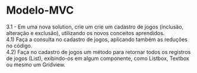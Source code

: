 # Modelo-MVC
3.1  - Em uma nova solution, crie um crie um cadastro de jogos (inclusão, alteração e exclusão), utilizando os novos 
conceitos aprendidos.  
4.1) Faça a consulta no cadastro de jogos, aplicando também as reduções no código.  
4.2) Faça no cadastro de jogos um método para retornar todos os registros de jogos (List<JogoViewModel>), 
exibindo-os em algum componente, como Listbox, Textbox  ou mesmo um Gridview.